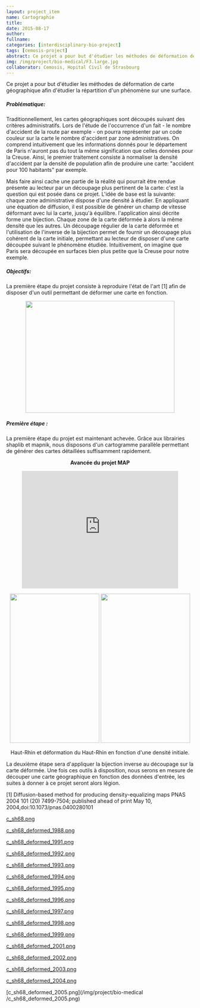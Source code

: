 ```yaml
---
layout: project_item
name: Cartographie
title:
date: 2015-08-17
author:
fullname:
categories: [interdisciplinary-bio-project]
tags: [cemosis-project]
abstract: Ce projet a pour but d'étudier les méthodes de déformation de carte géographique afin d'étudier la répartition d'un phénomène sur une surface.
img: /img/project/bio-medical/F3.large.jpg
collaborator: Cemosis, Hopital Civil de Strasbourg
---
```


Ce projet a pour but d'étudier les méthodes de déformation de carte géographique afin d'étudier la répartition d'un phénomène sur une surface.

<h5>Problématique:</h5>

Traditionnellement, les cartes géographiques sont découpés suivant des critères administratifs.
Lors de l'étude de l'occurrence d'un fait - le nombre d'accident de la route par exemple - on pourra représenter par un code couleur sur la carte le nombre d'accident par zone administratives. On comprend intuitivement que les informations donnés pour le département de Paris n'auront pas du tout la même signification que celles données pour la Creuse. Ainsi, le premier traitement consiste à normaliser la densité d'accident par la densité de population afin de produire une carte: "accident pour 100 habitants" par exemple.

Mais faire ainsi cache une partie de la réalité qui pourrait être rendue présente au lecteur par un découpage plus pertinent de la carte: c'est la question qui est posée dans ce projet.
L'idée de base est la suivante: chaque zone administrative dispose d'une densité à étudier. En appliquant une équation de diffusion, il est possible de générer un champ de vitesse déformant avec lui la carte, jusqu'à équilibre. l'application ainsi décrite forme une bijection. Chaque zone de la carte déformée à alors la même densité que les autres. Un découpage régulier de la carte déformée et l'utilisation de l'inverse de la bijection permet de fournir un découpage plus cohérent de la carte initiale, permettant au lecteur de disposer d'une carte découpée suivant le phénomène étudiée. Intuitivement, on imagine que Paris sera découpée en surfaces bien plus petite que la Creuse pour notre exemple.

<h5>Objectifs:</h5>

La première étape du projet consiste à reproduire l'état de l'art [1] afin de disposer d'un outil permettant de déformer une carte en fonction.

<center>
<img src="/img/project/bio-medical/F3.large.jpg" height="300" width="400">
</center>

<h5>Première étape :</h5>

La première étape du projet est maintenant achevée.
Grâce aux librairies shaplib et mapnik, nous disposons d'un cartogramme parallèle permettant de générer des cartes détaillées suffisamment rapidement.

<center>
<p><b>Avancée du projet MAP</b></p>

<iframe width="420" height="315" src="https://www.youtube.com/embed/UTRK0NudTs4" frameborder="0" allowfullscreen></iframe>

<br/>
<p><img src="/img/project/bio-medical/c_sh68.png" height="400" width="240">
<img src="/img/project/bio-medical/c_sh68_deformed_2005.png" height="400" width="240"></p>
<p>Haut-Rhin et déformation du Haut-Rhin en fonction d'une densité initiale.</p>
</center>

La deuxième étape sera d'appliquer la bijection inverse au découpage sur la carte déformée.
Une fois ces outils à disposition, nous serons en mesure de découper une carte géographique en fonction des données d'entrée, les suites à donner à ce projet seront alors légion.

[1] Diffusion-based method for producing density-equalizing maps
PNAS 2004 101 (20) 7499-7504; published ahead of print May 10, 2004,doi:10.1073/pnas.0400280101

<i class="fa fa-picture-o"></i> [c_sh68.png](/img/project/bio-medical/c_sh68.png)

<i class="fa fa-picture-o"></i> [c_sh68_deformed_1988.png](/img/project/bio-medical/c_sh68_deformed_1988.png)

<i class="fa fa-picture-o"></i> [c_sh68_deformed_1991.png](/img/project/bio-medical/c_sh68_deformed_1991.png)

<i class="fa fa-picture-o"></i> [c_sh68_deformed_1992.png](/img/project/bio-medical/c_sh68_deformed_1992.png)

<i class="fa fa-picture-o"></i> [c_sh68_deformed_1993.png](/img/project/bio-medical/c_sh68_deformed_1993.png)

<i class="fa fa-picture-o"></i> [c_sh68_deformed_1994.png](/img/project/bio-medical/c_sh68_deformed_1994.png)

<i class="fa fa-picture-o"></i> [c_sh68_deformed_1995.png](/img/project/bio-medical/c_sh68_deformed_1995.png)

<i class="fa fa-picture-o"></i> [c_sh68_deformed_1996.png](/img/project/bio-medical/c_sh68_deformed_1996.png)

<i class="fa fa-picture-o"></i> [c_sh68_deformed_1997.png](/img/project/bio-medical/c_sh68_deformed_1997.png)

<i class="fa fa-picture-o"></i> [c_sh68_deformed_1998.png](/img/project/bio-medical/c_sh68_deformed_1998.png)

<i class="fa fa-picture-o"></i> [c_sh68_deformed_1999.png](/img/project/bio-medical/c_sh68_deformed_1999.png)

<i class="fa fa-picture-o"></i> [c_sh68_deformed_2001.png](/img/project/bio-medical/c_sh68_deformed_2001.png)

<i class="fa fa-picture-o"></i> [c_sh68_deformed_2002.png](/img/project/bio-medical/c_sh68_deformed_2002.png)

<i class="fa fa-picture-o"></i> [c_sh68_deformed_2003.png](/img/project/bio-medical/c_sh68_deformed_2003.png)

<i class="fa fa-picture-o"></i> [c_sh68_deformed_2004.png](/img/project/bio-medical/c_sh68_deformed_2004.png)

<i class="fa fa-picture-o"></i> [c_sh68_deformed_2005.png](/img/project/bio-medical
/c_sh68_deformed_2005.png)
